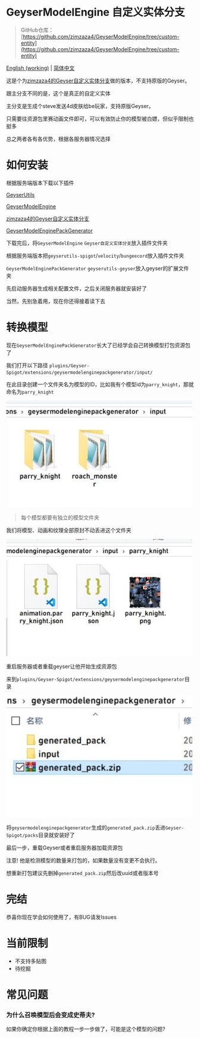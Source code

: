 # GeyserModelEngine 自定义实体分支

> GitHub仓库：[https://github.com/zimzaza4/GeyserModelEngine/tree/custom-entity](https://github.com/zimzaza4/GeyserModelEngine/tree/custom-entity)

[English (working)](README_EN.md) | [简体中文](README.md)

这是个为[zimzaza4的Geyser自定义实体分支](https://github.com/zimzaza4/Geyser)做的版本，不支持原版的Geyser。

跟主分支不同的是，这个是真正的自定义实体

主分支是生成个steve发送4d皮肤给be玩家，支持原版Geyser。

只需要往资源包里赛动画文件即可，可以有效防止你的模型被白嫖，但似乎限制也挺多

总之两者各有各优势，根据各服务器情况选择

# 如何安装

根据服务端版本下载以下插件

[GeyserUtils](https://github.com/zimzaza4/GeyserUtils)

[GeyserModelEngine](https://github.com/zimzaza4/GeyserModelEngine)

[zimzaza4的Geyser自定义实体分支](https://github.com/zimzaza4/Geyser)

[GeyserModelEnginePackGenerator](https://github.com/zimzaza4/GeyserModelEnginePackGenerator)

下载完后，将`GeyserModelEngine` `Geyser自定义实体分支`放入插件文件夹

根据服务端版本把`geyserutils-spigot`/`velocity`/`bungeecord`放入插件文件夹

`GeyserModelEnginePackGenerator` `geyserutils-geyser`放入geyser的扩展文件夹

先启动服务器生成相关配置文件，之后关闭服务器就安装好了

当然，先别急着用，现在你还得接着读下去

# 转换模型

现在`GeyserModelEnginePackGenerator`长大了已经学会自己转换模型打包资源包了

我们打开以下路径 `plugins/Geyser-Spigot/extensions/geysermodelenginepackgenerator/input/`

在此目录创建一个文件夹名为模型的ID，比如我有个模型id为`parry_knight`，那就命名为`parry_knight`

<img src="docsimg/example.jpg" width="500">

> 每个模型都要有独立的模型文件夹

我们将模型、动画和纹理全部原封不动丢进这个文件夹

<img src="docsimg/example1.jpg" width="500">

重启服务器或者重载geyser让他开始生成资源包

来到`plugins/Geyser-Spigot/extensions/geysermodelenginepackgenerator`目录

<img src="docsimg/example2.jpg" width="500">

将`geysermodelenginepackgenerator`生成的`generated_pack.zip`丢进`Geyser-Spigot/packs`目录就安装好了

最后一步，重载Geyser或者重启服务器加载资源包

注意! 他是检测模型的数量来打包的，如果数量没有变更不会执行。

想重新打包建议先删掉`generated_pack.zip`然后改uuid或者版本号

# 完结

恭喜你现在学会如何使用了，有BUG请发Issues

# 当前限制

* 不支持多贴图
* 待挖掘

# 常见问题

### 为什么召唤模型后会变成史蒂夫?

如果你确定你根据上面的教程一步一步做了，可能是这个模型的问题?

